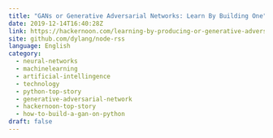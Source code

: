 ```yaml
---
title: "GANs or Generative Adversarial Networks: Learn By Building One"
date: 2019-12-14T16:40:28Z
link: https://hackernoon.com/learning-by-producing-or-generative-adversarial-networks-por3zqn?source=rss&utm_medium=RSS&utm_source=news.12bit.vn
site: github.com/dylang/node-rss
language: English
category:
  - neural-networks
  - machinelearning
  - artificial-intellingence
  - technology
  - python-top-story
  - generative-adversarial-network
  - hackernoon-top-story
  - how-to-build-a-gan-on-python
draft: false
---
```

